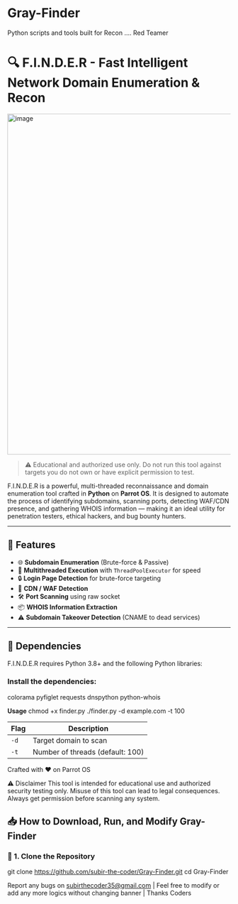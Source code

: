 # Gray-Finder

Python scripts and tools built for Recon .... Red Teamer

# 🔍 F.I.N.D.E.R - Fast Intelligent Network Domain Enumeration & Recon

<img width="1366" height="768" alt="image" src="https://github.com/user-attachments/assets/d4f2dd8f-7729-48cb-b6c0-2f533cd9612b" />


> ⚠️ Educational and authorized use only. Do not run this tool against targets you do not own or have explicit permission to test.

F.I.N.D.E.R is a powerful, multi-threaded reconnaissance and domain enumeration tool crafted in **Python** on **Parrot OS**. It is designed to automate the process of identifying subdomains, scanning ports, detecting WAF/CDN presence, and gathering WHOIS information — making it an ideal utility for penetration testers, ethical hackers, and bug bounty hunters.

---

## 🚀 Features

- 🌐 **Subdomain Enumeration** (Brute-force & Passive)
- 🧠 **Multithreaded Execution** with `ThreadPoolExecutor` for speed
- 🔒 **Login Page Detection** for brute-force targeting
- 🧱 **CDN / WAF Detection**
- 🛠 **Port Scanning** using raw socket
- 📦 **WHOIS Information Extraction**
- ⚠️ **Subdomain Takeover Detection** (CNAME to dead services)

---

## 🧰 Dependencies

F.I.N.D.E.R requires Python 3.8+ and the following Python libraries:

### Install the dependencies:

colorama
pyfiglet
requests
dnspython
python-whois

**Usage**
chmod +x finder.py
./finder.py -d example.com -t 100

| Flag | Description                      |
| ---- | -------------------------------- |
| `-d` | Target domain to scan            |
| `-t` | Number of threads (default: 100) |

Crafted with ❤️ on Parrot OS

⚠️ Disclaimer
This tool is intended for educational use and authorized security testing only.
Misuse of this tool can lead to legal consequences.
Always get permission before scanning any system.

## 📥 How to Download, Run, and Modify Gray-Finder

### 🔻 1. Clone the Repository

git clone https://github.com/subir-the-coder/Gray-Finder.git
cd Gray-Finder




Report any bugs on subirthecoder35@gmail.com | Feel free to modify or add any more logics without changing banner | Thanks Coders

